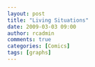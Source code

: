 ```yaml
---
layout: post
title: "Living Situations"
date: 2009-03-03 09:00
author: rcadmin
comments: true
categories: [Comics]
tags: [graphs]
---
```

<a href="http://bitsmack.com/comics/2009/03/03/living-situations/"><img src="http://dl.bitsmack.com/uploads/2009/03/20090303.jpg" alt="" title="If you are dating your mortal enemy and move in with them you accomplish maximum craziness" class="alignnone size-full wp-image-1586" /></a>
